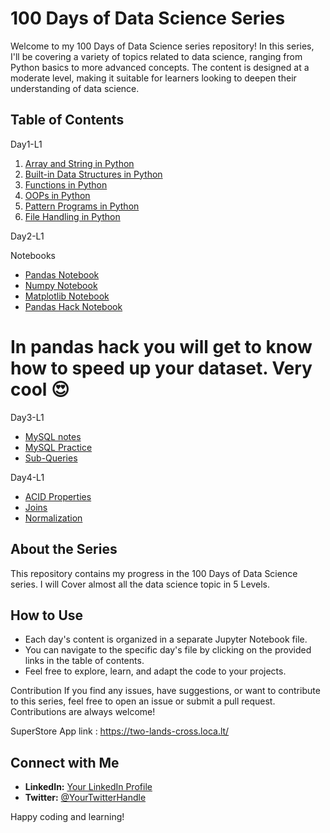 # 100 Days of Data Science Series

Welcome to my 100 Days of Data Science series repository! In this series, I'll be covering a variety of topics related to data science, ranging from Python basics to more advanced concepts. The content is designed at a moderate level, making it suitable for learners looking to deepen their understanding of data science.

## Table of Contents

Day1-L1

1. [Array and String in Python](https://github.com/Pareeksachin/100DayOfDataScience/blob/master/Day1-L1/Array%20%2C%20String%20in%20Python.ipynb)
2. [Built-in Data Structures in Python](https://github.com/Pareeksachin/100DayOfDataScience/blob/master/Day1-L1/Built-in%20data%20structures%20in%20Python.ipynb)
3. [Functions in Python](https://github.com/Pareeksachin/100DayOfDataScience/blob/master/Day1-L1/Functions%20in%20Python.ipynb)
4. [OOPs in Python](https://github.com/Pareeksachin/100DayOfDataScience/blob/master/Day1-L1/OOPs%20in%20Python.ipynb)
5. [Pattern Programs in Python](https://github.com/Pareeksachin/100DayOfDataScience/blob/master/Day1-L1/Pattern%20Programs%20in%20Python.ipynb)
6. [File Handling in Python](https://github.com/Pareeksachin/100DayOfDataScience/blob/master/Day1-L1/File%20handling%20in%20python.ipynb)


Day2-L1

Notebooks
- [Pandas Notebook](https://github.com/Pareeksachin/100DayOfDataScience/blob/master/Day2-L1/Pandas%20Library%20in%20Python.ipynb)
- [Numpy Notebook](https://github.com/Pareeksachin/100DayOfDataScience/blob/master/Day2-L1/Numpy%20Library%20in%20Python.ipynb)
- [Matplotlib Notebook](https://github.com/Pareeksachin/100DayOfDataScience/blob/master/Day2-L1/Matplotlib%20Library%20in%20Python.ipynb)
- [Pandas Hack Notebook](https://github.com/Pareeksachin/100DayOfDataScience/tree/master/Day2-L1/Pandas_Hacks-master)

# In pandas hack you will get to know how to speed up your dataset. Very cool 😍


Day3-L1

- [MySQL notes](https://github.com/Pareeksachin/100DayOfDataScience/blob/master/Day3-L1/MySQL%20Notes.txt)
- [MySQL Practice](https://github.com/Pareeksachin/100DayOfDataScience/blob/master/Day3-L1/Sub-Queries.txt)
- [Sub-Queries](https://github.com/Pareeksachin/100DayOfDataScience/blob/master/Day3-L1/Subqueries.sql)


Day4-L1 

- [ACID Properties](https://github.com/Pareeksachin/100DayOfDataScience/blob/master/Day4-L1/ACID%20properties.txt)
- [Joins](https://github.com/Pareeksachin/100DayOfDataScience/blob/master/Day4-L1/All%20Joins.txt)
- [Normalization](https://github.com/Pareeksachin/100DayOfDataScience/blob/master/Day4-L1/Normalization.txt)


## About the Series

This repository contains my progress in the 100 Days of Data Science series. I will Cover almost all the data science topic in 5 Levels.

## How to Use

- Each day's content is organized in a separate Jupyter Notebook file.
- You can navigate to the specific day's file by clicking on the provided links in the table of contents.
- Feel free to explore, learn, and adapt the code to your projects.

Contribution
If you find any issues, have suggestions, or want to contribute to this series, feel free to open an issue or submit a pull request. Contributions are always welcome!


SuperStore App link : https://two-lands-cross.loca.lt/
## Connect with Me

- **LinkedIn:** [Your LinkedIn Profile](https://www.linkedin.com/in/sachin-pareek-692b96184/)
- **Twitter:** [@YourTwitterHandle](https://twitter.com/Pareeksachin2)

Happy coding and learning!
